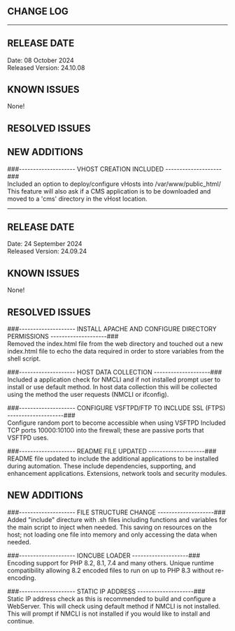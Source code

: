 ## CHANGE LOG
-------------

RELEASE DATE
------------

Date: 08 October 2024<br />
Released Version: 24.10.08<br />


KNOWN ISSUES
------------
None!


RESOLVED ISSUES
---------------


NEW ADDITIONS
-------------

###--------------------  VHOST CREATION INCLUDED  --------------------###<br />
Included an option to deploy/configure vHosts into /var/www/public_html/
This feature will also ask if a CMS application is to be downloaded and moved to a 'cms' directory in the vHost location.

-------------------------------------------------------


RELEASE DATE
------------

Date: 24 September 2024<br />
Released Version: 24.09.24<br />


KNOWN ISSUES
------------
None!


RESOLVED ISSUES
---------------

###--------------------  INSTALL APACHE AND CONFIGURE DIRECTORY PERMISSIONS  --------------------###<br />
Removed the index.html file from the web directory and touched out a new index.html file to echo the data required in order to store variables from the shell script.

###--------------------  HOST DATA COLLECTION  --------------------###<br />
Included a application check for NMCLI and if not installed prompt user to install or use default method.
In host data collection this will be collected using the method the user requests (NMCLI or ifconfig).

###--------------------  CONFIGURE VSFTPD/FTP TO INCLUDE SSL (FTPS)  --------------------###<br />
Configure random port to become accessible when using VSFTPD
Included TCP ports 10000:10100 into the firewall; these are passive ports that VSFTPD uses.

###--------------------  README FILE UPDATED  --------------------###<br />
README file updated to include the additional applications to be installed during automation.
These include dependencies, supporting, and enhancement applications. Extensions, network tools and security modules.


NEW ADDITIONS
-------------

###--------------------  FILE STRUCTURE CHANGE  --------------------###<br />
Added "include" directure with .sh files including functions and variables for the main script to inject when needed.
This saving on resources on the host; not loading one file into memory and only accessing the data when needed.

###--------------------  IONCUBE LOADER  --------------------###<br />
Encoding support for PHP 8.2, 8.1, 7.4 and many others.
Unique runtime compatibility allowing 8.2 encoded files to run on up to PHP 8.3 without re-encoding.

###--------------------  STATIC IP ADDRESS  --------------------###<br />
Static IP address check as this is recommended to build and configure a WebServer.
This will check using default method if NMCLI is not installed.
This will prompt if NMCLI is not installed if you would like to install and continue.